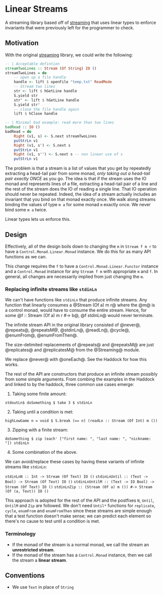 # Linear Streams

A streaming library based off of [streaming] that uses linear types to enforce
invariants that were previously left for the programmer to check.

## Motivation

With the original [streaming] library, we could write the following:

```haskell
-- | Acceptable defintion
streamTwoLines :: Stream (Of String) IO ()
streamTwoLines = do
    -- open up a file handle
    handle <- lift $ openFile "temp.txt" ReadMode 
    -- Stream two lines
    str <- lift $ hGetLine handle
    S.yield str
    str' <- lift $ hGetLine handle
    S.yield str'
    -- close the file handle again
    lift $ hClose handle

-- | Minimal bad example: read more than two lines
badRead :: IO ()
badRead = do
    Right (v1, s) <- S.next streamTwoLines
    putStrLn v1
    Right (v1, s') <- S.next s
    putStrLn v1
    Right (v1, s'') <- S.next s -- non linear use of s
    putStrLn v1
```

The problem is that a stream is a list of values that you get
by repeatedly extracting a head-tail pair from some monad, *only taking out
a head-tail pair exactly ONCE* as you go. The idea is that if the stream uses
the IO monad and represents lines of a file, extracting a head-tail pair
of a line and the rest of the stream does the IO of reading a single line.
That IO operation should never be repeated. Indeed, the idea of a stream
actually includes an invariant that you bind on that monad exactly once.
We walk along streams binding the values of type `m a` for some monad `m`
exactly once. We never bind some `m a` twice.

Linear types lets us enforce this.

## Design

Effectively, all of the design boils down to changing the `m` in
`Stream f m r` to have a `Control.Monad.Linear.Monad` instance.
We do this for as many API functions as we can.

This change requires the `f` to have a `Control.Monad.Linear.Functor` instance
and a `Control.Monad` instance for any `Stream f m` with appropriate `m` and `f`.
In general, all changes are necessarily implied from just changing the `m`.

### Replacing infinite streams like `stdinLn`

We can't have functions like `stdinLn` that produce infinite streams.
Any function that linearly consumes a @Stream (Of a) m r@ where the @m@
is a control monad, would have to consume the entire stream. Hence,
for some @f :: Stream (Of a) m r #-> b@, @f stdinLn@ would never terminate.

The infinite stream API in the original library consisted of @never@,
@repeats@, @repeatsM@, @stdinLn@, @readLn@, @cycle@, @enumFrom@, @enumFromThen@.

The size-delimited replacements of @repeats@ and @repeatsM@ are just @replicates@ and
@replicatesM@ from the @Streaming@ module.

We replace @never@ with @oneEach@. See the Haddock for how this works.

The rest of the API are constructors that produce an infinite stream possibly
from some simple arguments. From combing the examples in the Haddock and linked
to by the haddock, three common use cases emerge:

 1. Taking some finite amount:

 `stdoutLn$ doSomething $ take 3 $ stdinLn`

 2. Taking until a condition is met:

 `highLowGame n = void $ S.break (== n) (readLn :: Stream (Of Int) m ())`

 3. Zipping with a finite stream:

  `doSomething $ zip (each' ["first name: ", "last name: ", "nickname: "]) stdinLn`

 4. Some combination of the above.

We can avoid/replace these cases by having these variants of infinite streams like `stdinLn`:

`stdinLnN :: Int -> Stream (Of Text) IO ()`
`stdinLnUntil :: (Text -> Bool) -> Stream (Of Text) IO ()`
`stdinLnUntilM :: (Text -> IO Bool) -> Stream (Of Text) IO ()`
`stdinLnZip :: (Stream (Of a) m ()) #-> Stream (Of (a, Text)) IO ()`

This approach is adopted for the rest of the API and the postfixes
`N`, `Until`, `UntilM` and `Zip` are followed. We don't need `Until*` functions
for `replicate`, `cycle`, `enumFrom` and `enumFromThen` since these streams are simple
enough that a test function doesn't make sense; we can predict each element so there's no
cause to test until a condition is met.

### Terminology

 * If the monad of the stream is a normal monad, we call the stream an
   **unrestricted stream**.
 * If the monad of the stream has a `Control.Monad` instance, then we call the
   stream a **linear stream**.

## Conventions

 * We use `Text` in place of `String`

[streaming]: https://github.com/haskell-streaming/streaming
